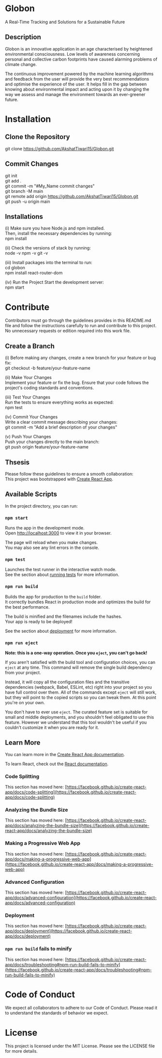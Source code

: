 # Globon
A Real-Time Tracking and Solutions for a Sustainable Future

## Description
Globon is an innovative application in an age characterised by heightened environmental consciousness. Low levels of awareness concerning personal and collective carbon footprints have caused alarming problems of climate change.

The continuous improvement powered by the machine learning algorithms and feedback from the user will provide the very best recommendations and optimise the experience of the user. It helps fill in the gap between knowing about environmental impact and acting upon it by changing the way we assess and manage the environment towards an ever-greener future. 

# Installation 

## Clone the Repository
git clone https://github.com/AkshatTiwari15/Globon.git

## Commit Changes
git init  
git add .  
git commit -m "#My_Name commit changes"  
git branch -M main  
git remote add origin https://github.com/AkshatTiwari15/Globon.git  
git push -u origin main  

## Installations
(i) Make sure you have Node.js and npm installed.   
Then, install the necessary dependencies by running:  
npm install   

(ii) Check the versions of stack by running:  
node -v
npm -v
git -v    

(iii) Install packages into the terminal to run:   
cd globon  
npm install react-router-dom  

(iv) Run the Project Start the development server:  
npm start  

# Contribute
Contributors must go through the guidelines provides in this README.md file and follow the instructions carefully to run and contribute to this project. No unnecessary requests or edition required into this work file.   

## Create a Branch
(i) Before making any changes, create a new branch for your feature or bug fix:  
git checkout -b feature/your-feature-name    

(ii) Make Your Changes    
Implement your feature or fix the bug. Ensure that your code follows the project's coding standards and conventions.     

(iii) Test Your Changes  
Run the tests to ensure everything works as expected:   
npm test  

(iv) Commit Your Changes  
Write a clear commit message describing your changes:   
git commit -m "Add a brief description of your changes"  

(v) Push Your Changes   
Push your changes directly to the main branch:  
git push origin feature/your-feature-name    

## Thsesis   
Please follow these guidelines to ensure a smooth collaboration:    
This project was bootstrapped with [Create React App](https://github.com/facebook/create-react-app).

## Available Scripts

In the project directory, you can run:

### `npm start`

Runs the app in the development mode.\
Open [http://localhost:3000](http://localhost:3000) to view it in your browser.

The page will reload when you make changes.\
You may also see any lint errors in the console.

### `npm test`

Launches the test runner in the interactive watch mode.\
See the section about [running tests](https://facebook.github.io/create-react-app/docs/running-tests) for more information.

### `npm run build`

Builds the app for production to the `build` folder.\
It correctly bundles React in production mode and optimizes the build for the best performance.

The build is minified and the filenames include the hashes.\
Your app is ready to be deployed!

See the section about [deployment](https://facebook.github.io/create-react-app/docs/deployment) for more information.

### `npm run eject`

**Note: this is a one-way operation. Once you `eject`, you can't go back!**

If you aren't satisfied with the build tool and configuration choices, you can `eject` at any time. This command will remove the single build dependency from your project.

Instead, it will copy all the configuration files and the transitive dependencies (webpack, Babel, ESLint, etc) right into your project so you have full control over them. All of the commands except `eject` will still work, but they will point to the copied scripts so you can tweak them. At this point you're on your own.

You don't have to ever use `eject`. The curated feature set is suitable for small and middle deployments, and you shouldn't feel obligated to use this feature. However we understand that this tool wouldn't be useful if you couldn't customize it when you are ready for it.

## Learn More

You can learn more in the [Create React App documentation](https://facebook.github.io/create-react-app/docs/getting-started).

To learn React, check out the [React documentation](https://reactjs.org/).

### Code Splitting

This section has moved here: [https://facebook.github.io/create-react-app/docs/code-splitting](https://facebook.github.io/create-react-app/docs/code-splitting)

### Analyzing the Bundle Size

This section has moved here: [https://facebook.github.io/create-react-app/docs/analyzing-the-bundle-size](https://facebook.github.io/create-react-app/docs/analyzing-the-bundle-size)

### Making a Progressive Web App

This section has moved here: [https://facebook.github.io/create-react-app/docs/making-a-progressive-web-app](https://facebook.github.io/create-react-app/docs/making-a-progressive-web-app)

### Advanced Configuration

This section has moved here: [https://facebook.github.io/create-react-app/docs/advanced-configuration](https://facebook.github.io/create-react-app/docs/advanced-configuration)

### Deployment

This section has moved here: [https://facebook.github.io/create-react-app/docs/deployment](https://facebook.github.io/create-react-app/docs/deployment)

### `npm run build` fails to minify

This section has moved here: [https://facebook.github.io/create-react-app/docs/troubleshooting#npm-run-build-fails-to-minify](https://facebook.github.io/create-react-app/docs/troubleshooting#npm-run-build-fails-to-minify)



# Code of Conduct
We expect all collaborators to adhere to our Code of Conduct. Please read it to understand the standards of behavior we expect.

# License
This project is licensed under the MIT License. Please see the LICENSE file for more details.

